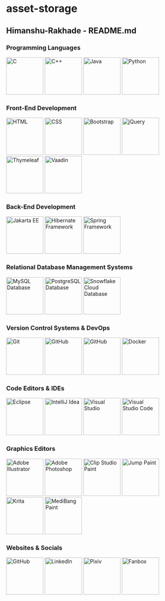 # asset-storage

## Himanshu-Rakhade - README.md

### Programming Languages
<img src="https://github.com/user-attachments/assets/b8663bfd-837d-42f8-b122-1c7b7ab7fdde" alt="C" title="C" height=100px width=100px>
<img src="https://github.com/user-attachments/assets/cfab545b-8acf-4c96-826e-079441e352ae" alt="C++" title="C++" height=100px width=100px>
<img src="https://github.com/user-attachments/assets/ca244021-f32a-4279-841d-3294db538d36" alt="Java" title="Java" height=100px width=100px>
<img src="https://github.com/user-attachments/assets/ccd10506-4a5f-4e01-ba5c-efb528471e4a" alt="Python" title="Python" height=100px width=100px>

### Front-End Development
<img src="https://github.com/user-attachments/assets/16a7b8dc-9f3e-4d6b-b223-096d68f3689d" alt="HTML" title="HTML" height=100px width=100px>
<img src="https://github.com/user-attachments/assets/483d7a8e-24fb-47c1-8525-60df57d80463" alt="CSS" title="CSS" height=100px width=100px>
<img src="https://github.com/user-attachments/assets/edb84de3-126d-453a-a2a2-791eb274c05c" alt="Bootstrap" title="Bootstrap" height=100px width=100px>
<img src="https://github.com/user-attachments/assets/1723f173-1131-4767-b22c-3b5b371235fc" alt="jQuery" title="jQuery" height=100px width=100px>
<img src="https://github.com/user-attachments/assets/47345808-b9c0-4942-bf60-d7c74d921199" alt="Thymeleaf" title="Thymeleaf" height=100px width=100px>
<img src="https://github.com/user-attachments/assets/e5c25404-c2c2-4863-9cef-3c7898a19dcf" alt="Vaadin" title="Vaadin" height=100px width=100px>

### Back-End Development
<img src="https://github.com/user-attachments/assets/531a1281-a2d0-4b3f-9fca-57b2dc94e2dd" alt="Jakarta EE" title="Jakarta EE" height=100px width=100px>
<img src="https://github.com/user-attachments/assets/f246432d-7b2f-4a5e-a3af-71ba925b3a94" alt="Hibernate Framework" title="Hibernate Framework" height=100px width=100px>
<img src="https://github.com/user-attachments/assets/a2231f16-4d58-452c-9082-98197437d06b" alt="Spring Framework" title="Spring Framework" height=100px width=100px>

### Relational Database Management Systems
<img src="https://github.com/user-attachments/assets/22721a2b-bfc2-4561-8888-d44437feca17" alt="MySQL Database" title="MySQL Database" height=100px width=100px>
<img src="https://github.com/user-attachments/assets/a992ab8e-44b7-4d0c-8868-86ed69268834" alt="PostgreSQL Database" title="PostgreSQL Database" height=100px width=100px>
<img src="https://github.com/user-attachments/assets/f993e06a-e2e9-4a77-8cba-a21371c09568" alt="Snowflake Cloud Database" title="Snowflake Cloud Database" height=100px width=100px>

### Version Control Systems & DevOps
<img src="https://github.com/user-attachments/assets/71ebcf03-c73f-4303-8569-9ab8b983d036" alt="Git" title="Git" height=100px width=100px>
<img src="https://github.com/user-attachments/assets/4beef3ca-5335-44f4-be52-9a7c731b4e47" alt="GitHub" title="GitHub" height=100px width=100px>
<img src="https://github.com/user-attachments/assets/59a7e405-f493-42fd-ba50-93abaaebd8a6" alt="GitHub" title="GitLab" height=100px width=100px>
<img src="https://github.com/user-attachments/assets/d738f370-0302-4ed3-88de-01e56a1b135f" alt="Docker" title="Docker" height=100px width=100px>

### Code Editors & IDEs
<img src="https://github.com/user-attachments/assets/0559d3ed-ff9b-40b5-a407-b23b4c0194cf" alt="Eclipse" title="Eclipse" height=100px width=100px>
<img src="https://github.com/user-attachments/assets/8fa4aa0e-1e3e-4826-bf49-985dd6c78817" alt="IntelliJ Idea" title="IntelliJ Idea" height=100px width=100px>
<img src="https://github.com/user-attachments/assets/d4097aaf-0e61-438c-a13a-c84b5f6e4ecb" alt="Visual Studio" title="Visual Studio" height=100px width=100px>
<img src="https://github.com/user-attachments/assets/17b00a3f-57c3-476a-b206-a85cdeaef069" alt="Visual Studio Code" title="Visual Studio Code" height=100px width=100px>

### Graphics Editors
<img src="https://github.com/user-attachments/assets/912e15a8-40cd-4346-b124-a9bbe001f262" alt="Adobe Illustrator" title="Adobe Illustrator" height=100px width=100px>
<img src="https://github.com/user-attachments/assets/98d7d0b4-c8ed-40ac-ab14-1886eb9c1b69" alt="Adobe Photoshop" title="Adobe Photoshop" height=100px width=100px>
<img src="https://github.com/user-attachments/assets/78b1e91b-4830-4c7c-a13f-a90c978e30fb" alt="Clip Studio Paint" title="Clip Studio Paint" height=100px width=100px>
<img src="https://github.com/user-attachments/assets/813f7a49-c4cc-47c4-bd08-523525fa7879" alt="Jump Paint" title="Jump Paint" height=100px width=100px>
<img src="https://github.com/user-attachments/assets/2c36203f-0472-452a-a5e0-5641b09c7019" alt="Krita" title="Krita" height=100px width=100px>
<img src="https://github.com/user-attachments/assets/b7911c29-2645-41bb-b5a1-ccbefff27e9b" alt="MediBang Paint" title="MediBang Paint" height=100px width=100px>

### Websites & Socials
<img src="https://github.com/user-attachments/assets/d4f43167-1987-4c63-95e0-ddb15bc24441" alt="GitHub" title="GitHub" height=100px width=100px>
<img src="https://github.com/user-attachments/assets/d598ca8a-ac85-47f3-81fb-6f3b53fc6198" alt="LinkedIn" title="LinkedIn" height=100px width=100px>
<img src="https://github.com/user-attachments/assets/7b25cb08-da31-4b01-9683-fda8ff80c902" alt="Pixiv" title="Pixiv" height=100px width=100px>
<img src="https://github.com/user-attachments/assets/a33a6f23-7c75-41fb-bf30-cc2e387348b3" alt="Fanbox" title="Fanbox" height=100px width=100px>
